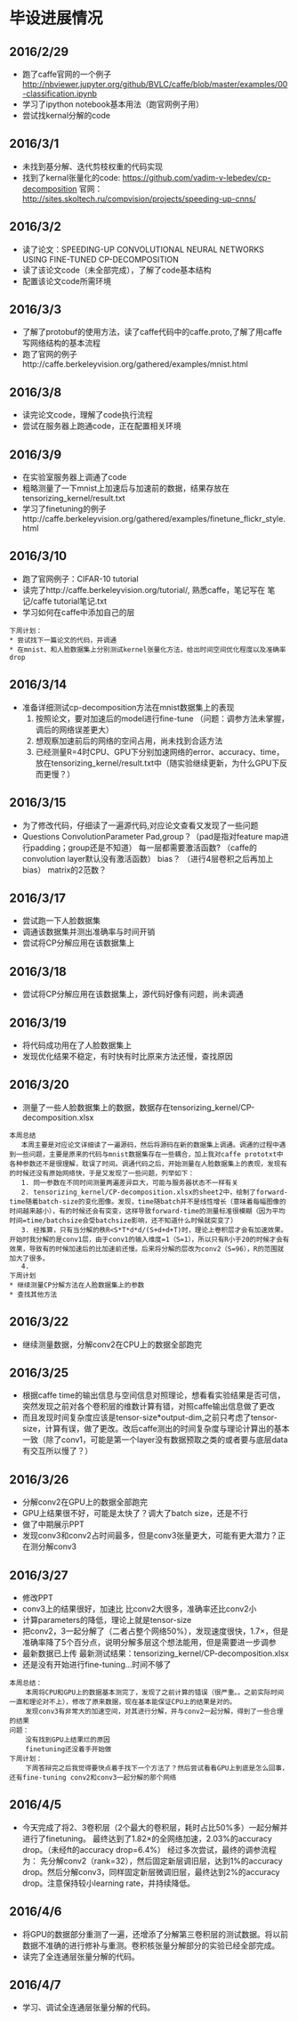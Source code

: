 # 毕设进展情况
## 2016/2/29
* 跑了caffe官网的一个例子 http://nbviewer.jupyter.org/github/BVLC/caffe/blob/master/examples/00-classification.ipynb
* 学习了ipython notebook基本用法（跑官网例子用）
* 尝试找kernal分解的code

## 2016/3/1
* 未找到基分解、迭代剪枝权重的代码实现
* 找到了kernal张量化的code: https://github.com/vadim-v-lebedev/cp-decomposition  官网：http://sites.skoltech.ru/compvision/projects/speeding-up-cnns/

## 2016/3/2
* 读了论文：SPEEDING-UP CONVOLUTIONAL NEURAL NETWORKS USING FINE-TUNED CP-DECOMPOSITION
* 读了该论文code（未全部完成），了解了code基本结构
* 配置该论文code所需环境

## 2016/3/3
* 了解了protobuf的使用方法，读了caffe代码中的caffe.proto,了解了用caffe写网络结构的基本流程
* 跑了官网的例子http://caffe.berkeleyvision.org/gathered/examples/mnist.html

## 2016/3/8
* 读完论文code，理解了code执行流程
* 尝试在服务器上跑通code，正在配置相关环境

## 2016/3/9
* 在实验室服务器上调通了code
* 粗略测量了一下mnist上加速后与加速前的数据，结果存放在 tensorizing_kernel/result.txt
* 学习了finetuning的例子http://caffe.berkeleyvision.org/gathered/examples/finetune_flickr_style.html

## 2016/3/10
* 跑了官网例子：CIFAR-10 tutorial
* 读完了http://caffe.berkeleyvision.org/tutorial/, 熟悉caffe，笔记写在 笔记/caffe tutorial笔记.txt
* 学习如何在caffe中添加自己的层

```
下周计划：
* 尝试找下一篇论文的代码，并调通
* 在mnist、和人脸数据集上分别测试kernel张量化方法，给出时间空间优化程度以及准确率drop
```
## 2016/3/14
* 准备详细测试cp-decomposition方法在mnist数据集上的表现
  1. 按照论文，要对加速后的model进行fine-tune （问题：调参方法未掌握，调后的网络误差更大）
  2. 想观察加速前后的网络的空间占用，尚未找到合适方法
  3. 已经测量R=4时CPU、GPU下分别加速网络的error、accuracy、time，放在tensorizing_kernel/result.txt中（随实验继续更新，为什么GPU下反而更慢？）

## 2016/3/15
* 为了修改代码，仔细读了一遍源代码,对应论文查看又发现了一些问题
* Questions
	ConvolutionParameter Pad,group？（pad是指对feature map进行padding；group还是不知道）
	每一层都需要激活函数? （caffe的convolution layer默认没有激活函数）
	bias？   （进行4层卷积之后再加上bias）
	matrix的2范数？

## 2016/3/17
* 尝试跑一下人脸数据集
* 调通该数据集并测出准确率与时间开销
* 尝试将CP分解应用在该数据集上

## 2016/3/18
* 尝试将CP分解应用在该数据集上，源代码好像有问题，尚未调通

## 2016/3/19
* 将代码成功用在了人脸数据集上
* 发现优化结果不稳定，有时快有时比原来方法还慢，查找原因

## 2016/3/20
* 测量了一些人脸数据集上的数据，数据存在tensorizing_kernel/CP-decomposition.xlsx

```
本周总结
   本周主要是对应论文详细读了一遍源码，然后将源码在新的数据集上调通。调通的过程中遇到一些问题，主要是原来的代码与mnist数据集存在一些耦合，加上我对caffe prototxt中各种参数还不是很理解，耽误了时间。调通代码之后，开始测量在人脸数据集上的表现，发现有的时候还没有原始网络快，于是又发现了一些问题，列举如下：
   1. 同一参数在不同时间测量两遍差异巨大，可能与服务器状态不一样有关
   2. tensorizing_kernel/CP-decomposition.xlsx的sheet2中，绘制了forward-time随着batch-size的变化图像。发现，time随batch并不是线性增长（意味着每幅图像的时间越来越小），有的时候还会有突变，这样导致forward-time的测量标准很模糊（因为平均时间=time/batchsize会受batchsize影响，还不知道什么时候就突变了）
   3. 经推算，只有当分解的秩R<S*T*d*d/(S+d+d+T)时，理论上卷积层才会有加速效果。开始时我分解的是conv1层，由于conv1的输入维度=1（S=1），所以只有R小于20的时候才会有效果，导致有的时候加速后的比加速前还慢。后来将分解的层改为conv2（S=96），R的范围就加大了很多。
   4. 
下周计划
* 继续测量CP分解方法在人脸数据集上的参数
* 查找其他方法
```
## 2016/3/22
* 继续测量数据，分解conv2在CPU上的数据全部跑完

## 2016/3/25
* 根据caffe time的输出信息与空间信息对照理论，想看看实验结果是否可信，突然发现之前对各个卷积层的维数计算有错，对照caffe输出信息做了更改
* 而且发现时间复杂度应该是tensor-size*output-dim,之前只考虑了tensor-size，计算有误，做了更改。改后caffe测出的时间复杂度与理论计算出的基本一致（除了conv1，可能是第一个layer没有数据预取之类的或者要与底层data有交互所以慢了？）

## 2016/3/26
* 分解conv2在GPU上的数据全部跑完
* GPU上结果很不好，可能是太快了？调大了batch size，还是不行
* 做了中期展示PPT
* 发现conv3和conv2占时间最多，但是conv3张量更大，可能有更大潜力？正在测分解conv3

## 2016/3/27
* 修改PPT
* conv3上的结果很好，加速比 比conv2大很多，准确率还比conv2小
* 计算parameters的降低，理论上就是tensor-size
* 把conv2，3一起分解了（二者占整个网络50%），发现速度很快，1.7×，但是准确率降了5个百分点，说明分解多层这个想法能用，但是需要进一步调参
* 最新数据已上传
  最新测试结果：tensorizing_kernel/CP-decomposition.xlsx
* 还是没有开始进行fine-tuning...时间不够了

```
本周总结：
    本周将CPU和GPU上的数据基本测完了，发现了之前计算的错误（很严重。。之前实际时间一直和理论对不上），修改了原来数据，现在基本能保证CPU上的结果是对的。
    发现conv3有非常大的加速空间，对其进行分解，并与conv2一起分解，得到了一些合理的结果
问题：
    没有找到GPU上结果烂的原因
    finetuning还没着手开始做
下周计划：
	下周答辩完之后我觉得要快点着手找下一个方法了？然后尝试看看GPU上到底是怎么回事，还有fine-tuning conv2和conv3一起分解的那个网络
```
## 2016/4/5
* 今天完成了将2、3卷积层（2个最大的卷积层，耗时占比50%多）一起分解并进行了finetuning。
  最终达到了1.82×的全网络加速，2.03%的accuracy drop。（未经ft的accuracy drop=6.4%）
  经过多次尝试，最终的调参流程为：
  先分解conv2（rank=32），然后固定新层调旧层，达到1%的accuracy drop。然后分解conv3，同样固定新层微调旧层，最终达到2%的accuracy drop。注意保持较小learning rate，并持续降低。

## 2016/4/6
* 将GPU的数据部分重测了一遍，还增添了分解第三卷积层的测试数据。将以前数据不准确的进行修补与重测。卷积核张量分解部分的实验已经全部完成。
* 读完了全连通层张量分解的代码。

## 2016/4/7
* 学习、调试全连通层张量分解的代码。




